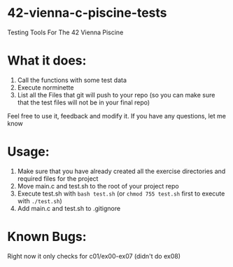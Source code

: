 # 42-vienna-c-piscine-tests
Testing Tools For The 42 Vienna Piscine

# What it does:
1. Call the functions with some test data
2. Execute norminette
3. List all the Files that git will push to your repo (so you can make sure that the test files will not be in your final repo)

Feel free to use it, feedback and modify it. If you have any questions, let me know

# Usage:
1. Make sure that you have already created all the exercise directories and required files for the project
2. Move main.c and test.sh to the root of your project repo
3. Execute test.sh with `bash test.sh` (or `chmod 755 test.sh` first to execute with `./test.sh`)
4. Add main.c and test.sh to .gitignore

# Known Bugs:
Right now it only checks for c01/ex00-ex07 (didn't do ex08)
